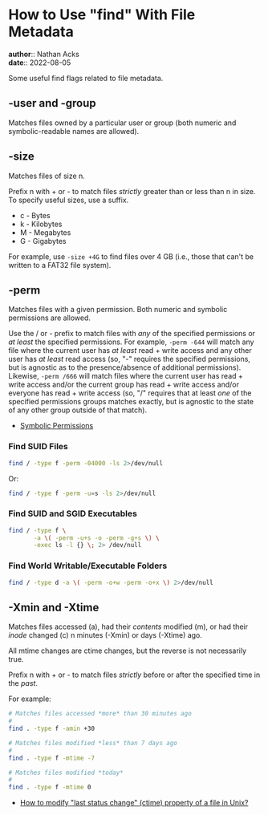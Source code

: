 # How to Use "find" With File Metadata

**author**:: Nathan Acks  
**date**:: 2022-08-05

Some useful find flags related to file metadata.

## -user and -group

Matches files owned by a particular user or group (both numeric and symbolic-readable names are allowed).

## -size

Matches files of size n.

Prefix n with + or - to match files *strictly* greater than or less than n in size. To specify useful sizes, use a suffix.

* c - Bytes
* k - Kilobytes
* M - Megabytes
* G - Gigabytes

For example, use `-size +4G` to find files over 4 GB (i.e., those that can't be written to a FAT32 file system).

## -perm

Matches files with a given permission. Both numeric and symbolic permissions are allowed.

Use the / or - prefix to match files with *any* of the specified permissions or *at least* the specified permissions. For example, `-perm -644` will match any file where the current user has *at least* read + write access and any other user has *at least* read access (so, "-" requires the specified permissions, but is agnostic as to the presence/absence of additional permissions). Likewise, `-perm /666` will match files where the current user has read + write access and/or the current group has read + write access and/or everyone has read + write access (so, "/" requires that at least *one* of the specified permissions groups matches exactly, but is agnostic to the state of any other group outside of that match).

* [Symbolic Permissions](symbolic-permissions.md)

### Find SUID Files

```bash
find / -type f -perm -04000 -ls 2>/dev/null
```

Or:

```bash
find / -type f -perm -u=s -ls 2>/dev/null
```

### Find SUID and SGID Executables

```bash
find / -type f \
       -a \( -perm -u+s -o -perm -g+s \) \
       -exec ls -l {} \; 2> /dev/null
```

### Find World Writable/Executable Folders

```bash
find / -type d -a \( -perm -o+w -perm -o+x \) 2>/dev/null
```

## -Xmin and -Xtime

Matches files accessed (a), had their *contents* modified (m), or had their *inode* changed (c) n minutes (-Xmin) or days (-Xtime) ago.

All mtime changes are ctime changes, but the reverse is not necessarily true.

Prefix n with + or - to match files *strictly* before or after the specified time in the *past*.

For example:

```bash
# Matches files accessed *more* than 30 minutes ago
#
find . -type f -amin +30

# Matches files modified *less* than 7 days ago
#
find . -type f -mtime -7

# Matches files modified *today*
#
find . -type f -mtime 0
```

* [How to modify "last status change" (ctime) property of a file in Unix?](https://stackoverflow.com/questions/8346852/how-to-modify-last-status-change-ctime-property-of-a-file-in-unix#8346905)
